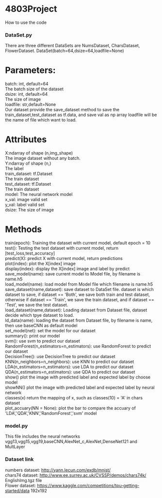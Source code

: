# 4803Project
How to use the code<br>
### DataSet.py
There are three different DataSets are NumsDataset, CharsDataset, FlowerDataset. 
DataSet(batch=64,dsize=64,loadfile=None)<br>
# Parameters:
batch: int, default=64<br>
The batch size of the dataset<br>
dsize: int, default=64<br>
The size of image<br>
loadfile: str,default=None<br>
Our dataset provide the save_dataset method to save the train_dataset,test_dataset as tf.data, and save val as np array
loadfile will be the name of file which want to load.<br>

# Attributes
X:ndarray of shape (n,img_shape)<br>
The image dataset without any batch.<br>
Y:ndarray of shape (n,)<br>
The label <br>
train_dataset: tf.Dataset<br>
The train dataset<br>
test_dataset: tf.Dataset<br>
The train dataset<br>
model: The neural network model<br>
x_val: image valid set<br>
y_val: label valid set<br>
dsize: The size of image<br>

# Methods
train(epoch): Training the dataset with current model, default epoch = 10<br>
test(): Testing the test dataset with current model, return [test_loss,test_accuracy] <br>
predict(X): predict X with current model, return predictions<br>
plot(index): plot the X[index] image<br>
display(index): display the X[index] image and label by predict<br>
save_model(name): save current model to Model file, by filename is name.h5<br>
load_model(name): load model from Model file which filename is name.h5<br>
save_dataset(name,dataset): save dataset to DataSet file. dataset is which dataset to save, if dataset == 'Both', we save both train and test dataset, otherwise if dataset == 'Train', we save the train dataset, and if dataset == 'Test', we save the test dataset.<br>
load_dataset(name,dataset): Loading dataset from Dataset file, dataset decide which tpye dataset to load.<br>
ld_data(name): loading the dataset from Dataset file, by filename is name, then use baseCNN as default model<br>
set_model(net): set the model for our dataset<br>
summary(): print our model<br>
svm(): use svm to predict our dataset<br>
RandomForest(n_estimators=n_estimators): use RandomForest to predict our dataset<br>
DecisionTree(): use DecisionTree to predict our dataset<br>
KNN(n_neighbors=n_neighbors): use KNN to predict our dataset<br>
LDA(n_estimators=n_estimators): use LDA to predict our dataset<br>
QDA(n_estimators=n_estimators): use QDA to predict our dataset<br>
show() plot the image with predicted label and expected label by choose model<br>
showNN() plot the image with predicted label and expected label by neural network<br>
classes(x) return the mapping of x, such as classes(10) = 'A' in chars dataset<br>
plot_accuary(NN = None): plot the bar to compare the accuary of 'LDA','QDA','KNN','RandomForest','svm' model

### model.py
This file includes the neural networks<br>
vgg13,vgg15,vgg19,baseCNN,AlexNet_c,AlexNet,DenseNet121 and MultLayer

### Dataset link
numbers dataset: http://yann.lecun.com/exdb/mnist/<br>
chars74 dataset: http://www.ee.surrey.ac.uk/CVSSP/demos/chars74k/ EnglishImg.tgz file<br>
Flower dataset: https://www.kaggle.com/competitions/tpu-getting-started/data 192x192

